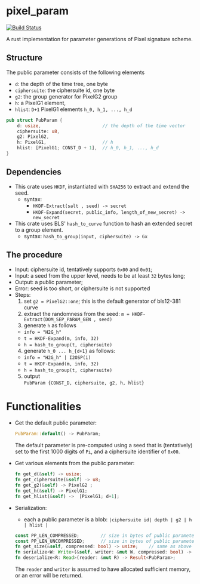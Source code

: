 # pixel_param
[![Build Status](https://travis-ci.com/algorand/pixel_param.svg?token=cs332z4omsgc9ykLW8pu&branch=master)](https://travis-ci.com/algorand/pixel_param)


A rust implementation for parameter generations of Pixel signature scheme. 

## Structure
The public parameter consists of the following elements
* `d`: the depth of the time tree, one byte
* `ciphersuite`: the ciphersuite id, one byte
* `g2`: the group generator for PixelG2 group
* `h`: a PixelG1 element,
* `hlist`: `D+1` PixelG1 elements `h_0, h_1, ..., h_d`

``` Rust
pub struct PubParam {
    d: usize,                       // the depth of the time vector
    ciphersuite: u8,
    g2: PixelG2,
    h: PixelG1,                     // h
    hlist: [PixelG1; CONST_D + 1],  // h_0, h_1, ..., h_d
}
```
## Dependencies
* This crate uses `HKDF`, instantiated with `SHA256` to extract and
extend the seed.
  * syntax:
    * `HKDF-Extract(salt , seed) -> secret`
    * `HKDF-Expand(secret, public_info, length_of_new_secret) -> new_secret`
* This crate uses BLS' `hash_to_curve` function to hash an extended secret
to a group element.
  * syntax: `hash_to_group(input, ciphersuite) -> Gx`
## The procedure
* Input: ciphersuite id, tentatively supports `0x00` and `0x01`;
* Input: a seed from the upper level, needs to be at least `32` bytes long;
* Output: a public parameter;
* Error: seed is too short, or ciphersuite is not supported
* Steps:
  1. set `g2 = PixelG2::one`; this is the default generator of bls12-381 curve
  2. extract the randomness from the seed:
  `m = HKDF-Extract(DOM_SEP_PARAM_GEN , seed)`
  3. generate `h` as follows
    * `info = "H2G_h"`
    * `t = HKDF-Expand(m, info, 32)`
    * `h = hash_to_group(t, ciphersuite)`
  4. generate `h_0 ... h_{d+1}` as follows:
    * `info = "H2G_h" | I2OSP(i)`
    * `t = HKDF-Expand(m, info, 32)`
    * `h = hash_to_group(t, ciphersuite)`
  5. output   
  `PubParam {CONST_D, ciphersuite, g2, h, hlist}`


# Functionalities
* Get the default public parameter:
  ``` rust
  PubParam::default() -> PubParam;
  ```
  The default parameter is pre-computed using a seed that is (tentatively) set to
  the first 1000 digits of `Pi`, and a ciphersuite identifier of `0x00`.

* Get various elements from the public parameter:
  ``` rust
  fn get_d(&self) -> usize;
  fn get_ciphersuite(&self) -> u8;
  fn get_g2(&self) -> PixelG2 ;
  fn get_h(&self) -> PixelG1;
  fn get_hlist(&self) ->  [PixelG1; d+1];
  ```

* Serialization:
  * each a public parameter is a blob: `|ciphersuite id| depth | g2 | h | hlist |`

  ``` rust
  const PP_LEN_COMPRESSED;        // size in bytes of public parameter, compressed
  const PP_LEN_UNCOMPRESSED;      // size in bytes of public parameter, uncompressed
  fn get_size(&self, compressed: bool) -> usize;    // same as above
  fn serialize<W: Write>(&self, writer: &mut W, compressed: bool) -> Result<()>;
  fn deserialize<R: Read>(reader: &mut R) -> Result<PubParam>;
  ```
  The `reader` and `writer` is assumed
  to have allocated sufficient memory, or an error will be returned.

